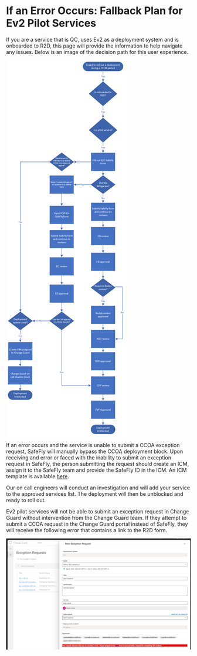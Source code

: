 # If an Error Occurs: Fallback Plan for Ev2 Pilot Services

If you are a service that is QC, uses Ev2 as a deployment system and is onboarded to R2D, this page will provide the information to help navigate any issues. Below is an image of the decision path for this user experience.

![alt text](media/E2E_Ev2.png)

If an error occurs and the service is unable to submit a CCOA exception request, SafeFly will manually bypass the CCOA deployment block. Upon receiving and error or faced with the inability to submit an exception request in SafeFly, the person submitting the request should create an ICM, assign it to the SafeFly team and provide the SafeFly ID in the ICM. An ICM template is available [here](https://portal.microsofticm.com/imp/v3/incidents/create?tmpl=Q3x1H3).

Our on call engineers will conduct an investigation and will add your service to the approved services list. The deployment will then be unblocked and ready to roll out.

Ev2 pilot services will not be able to submit an exception request in Change Guard without intervention from the Change Guard team. If they attempt to submit a CCOA request in the Change Guard portal instead of SafeFly, they will receive the following error that contains a link to the R2D form.

![alt text](media/SF_5.png)